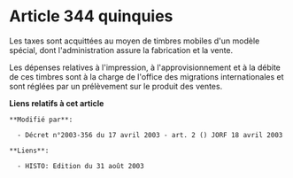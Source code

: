 # Article 344 quinquies

Les taxes sont acquittées au moyen de timbres mobiles d'un modèle spécial, dont l'administration assure la fabrication et la
vente.

Les dépenses relatives à l'impression, à l'approvisionnement et à la débite de ces timbres sont à la charge de l'office des
migrations internationales et sont réglées par un prélèvement sur le produit des ventes.

**Liens relatifs à cet article**

	**Modifié par**:

	  - Décret n°2003-356 du 17 avril 2003 - art. 2 () JORF 18 avril 2003

	**Liens**:

	  - HISTO: Edition du 31 août 2003
